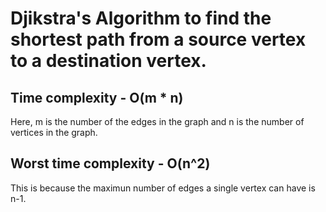 # Djikstra's Algorithm to find the shortest path from a source vertex to a destination vertex.

## Time complexity - O(m * n)

Here, m is the number of the edges in the graph and n is the number of vertices in the graph.

## Worst time complexity - O(n^2)

This is because the maximun number of edges a single vertex can have is n-1.
